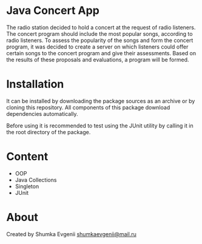 # Java Concert App

The radio station decided to hold a concert at the request of radio listeners. The concert program should include the most popular songs, according to radio listeners. To assess the popularity of the songs and form the concert program, it was decided to create a server on which listeners could offer certain songs to the concert program and give their assessments. Based on the results of these proposals and evaluations, a program will be formed.

# Installation
It can be installed by downloading the package sources as an archive or by cloning this repository. All components of this package download dependencies automatically.

Before using it is recommended to test using the JUnit utility by calling it in the root directory of the package.

# Content

* OOP
* Java Collections
* Singleton
* JUnit

# About
Created by Shumka Evgenii
shumkaevgenii@mail.ru
